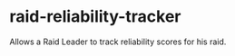 raid-reliability-tracker
========================

Allows a Raid Leader to track reliability scores for his raid.
